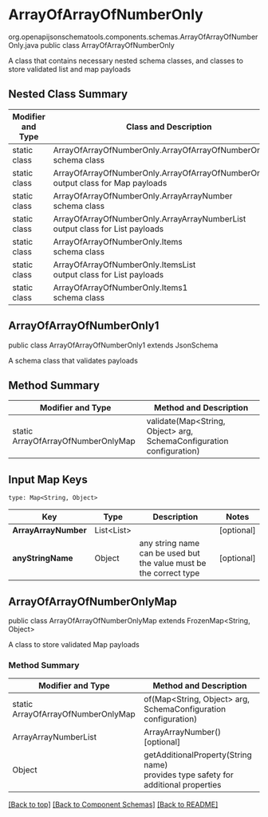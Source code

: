 # ArrayOfArrayOfNumberOnly
org.openapijsonschematools.components.schemas.ArrayOfArrayOfNumberOnly.java
public class ArrayOfArrayOfNumberOnly

A class that contains necessary nested schema classes, and classes to store validated list and map payloads

## Nested Class Summary
| Modifier and Type | Class and Description |
| ----------------- | ---------------------- |
| static class | ArrayOfArrayOfNumberOnly.ArrayOfArrayOfNumberOnly1<br> schema class |
| static class | ArrayOfArrayOfNumberOnly.ArrayOfArrayOfNumberOnlyMap<br> output class for Map payloads |
| static class | ArrayOfArrayOfNumberOnly.ArrayArrayNumber<br> schema class |
| static class | ArrayOfArrayOfNumberOnly.ArrayArrayNumberList<br> output class for List payloads |
| static class | ArrayOfArrayOfNumberOnly.Items<br> schema class |
| static class | ArrayOfArrayOfNumberOnly.ItemsList<br> output class for List payloads |
| static class | ArrayOfArrayOfNumberOnly.Items1<br> schema class |

## ArrayOfArrayOfNumberOnly1
public class ArrayOfArrayOfNumberOnly1
extends JsonSchema

A schema class that validates payloads


## Method Summary
| Modifier and Type | Method and Description |
| ----------------- | ---------------------- |
| static ArrayOfArrayOfNumberOnlyMap | validate(Map<String, Object> arg, SchemaConfiguration configuration) |

## Input Map Keys
```
type: Map<String, Object>
```
Key | Type |  Description | Notes
------------ | ------------- | ------------- | -------------
**ArrayArrayNumber** | List<List<Number>> |  | [optional]
**anyStringName** | Object | any string name can be used but the value must be the correct type | [optional]

## ArrayOfArrayOfNumberOnlyMap
public class ArrayOfArrayOfNumberOnlyMap
extends FrozenMap<String, Object>

A class to store validated Map payloads

### Method Summary
| Modifier and Type | Method and Description |
| ----------------- | ---------------------- |
| static ArrayOfArrayOfNumberOnlyMap | of(Map<String, Object> arg, SchemaConfiguration configuration) |
| ArrayArrayNumberList | ArrayArrayNumber()<br>[optional] |
| Object | getAdditionalProperty(String name)<br>provides type safety for additional properties |


[[Back to top]](#top) [[Back to Component Schemas]](../../../README.md#Component-Schemas) [[Back to README]](../../../README.md)
